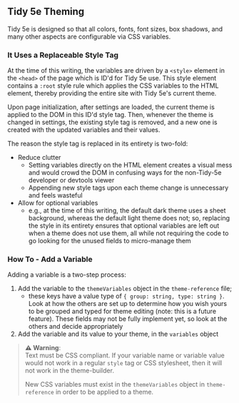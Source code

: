 ## Tidy 5e Theming

Tidy 5e is designed so that all colors, fonts, font sizes, box shadows, and many other aspects are configurable via CSS variables.

### It Uses a Replaceable Style Tag

At the time of this writing, the variables are driven by a `<style>` element in the `<head>` of the page which is ID'd for Tidy 5e use. This style element contains a `:root` style rule which applies the CSS variables to the HTML element, thereby providing the entire site with Tidy 5e's current theme.

Upon page initialization, after settings are loaded, the current theme is applied to the DOM in this ID'd style tag. Then, whenever the theme is changed in settings, the existing style tag is removed, and a new one is created with the updated variables and their values.

The reason the style tag is replaced in its entirety is two-fold:

- Reduce clutter
  - Setting variables directly on the HTML element creates a visual mess and would crowd the DOM in confusing ways for the non-Tidy-5e developer or devtools viewer
  - Appending new style tags upon each theme change is unnecessary and feels wasteful
- Allow for optional variables
  - e.g., at the time of this writing, the default dark theme uses a sheet background, whereas the default light theme does not; so, replacing the style in its entirety ensures that optional variables are left out when a theme does not use them, all while not requiring the code to go looking for the unused fields to micro-manage them

### How To - Add a Variable

Adding a variable is a two-step process:

1. Add the variable to the `themeVariables` object in the `theme-reference` file;
   - these keys have a value type of `{ group: string, type: string }`. Look at how the others are set up to determine how you wish yours to be grouped and typed for theme editing (note: this is a future feature). These fields may not be fully implement yet, so look at the others and decide appropriately
2. Add the variable and its value to your theme, in the `variables` object

> **⚠ Warning**:  
> Text must be CSS compliant. If your variable name or variable value would not work in a regular `style` tag or CSS stylesheet, then it will not work in the theme-builder.
>
> New CSS variables must exist in the `themeVariables` object in `theme-reference` in order to be applied to a theme.
